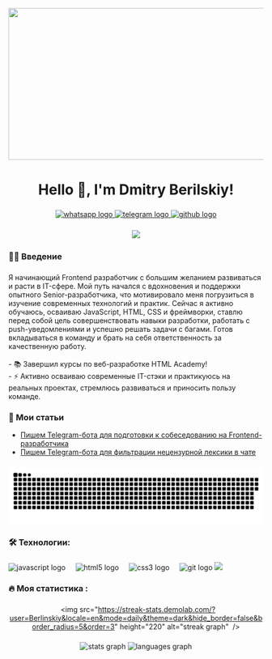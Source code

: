 <br clear="both">

<div align="center">
  <img height="300" width="600" src="https://otvet.imgsmail.ru/download/312959527_400c54555e500bc9ed9fd0759f22dc29_800.gif"  />
</div>

###

<h1 align="center">
Hello 👋, I'm Dmitry Berilskiy!</h1>

###

<div align="center">
  <a href="https://wa.me/79992091158" target="_blank">
    <img src="https://img.shields.io/badge/WhatsApp-25D366?logo=whatsapp&logoColor=white&style=for-the-badge" height="25" alt="whatsapp logo"  />
  </a>
  <a href="https://t.me/Berlinskiy93" target="_blank">
    <img src="https://img.shields.io/static/v1?message=Telegram&logo=telegram&label=&color=2CA5E0&logoColor=white&labelColor=&style=for-the-badge" height="25" alt="telegram logo"  />
  </a>
  <a href="https://github.com/Berlinskiy93/имя_репозитория/discussions" target="_blank">
    <img src="https://img.shields.io/badge/GitHub-181717?logo=github&logoColor=white&style=for-the-badge" height="25" alt="github logo"  />
  </a>
</div>

###

<div align="center">
  <img src="https://visitor-badge.laobi.icu/badge?page_id=filimonovalexey.filimonovalexey&"  />
</div>

###

<h3 align="left"> 👨‍💻 Введение</h3>

###

<p align="left">Я начинающий Frontend разработчик с большим желанием развиваться и расти в IT-сфере. Мой путь начался с вдохновения и поддержки опытного Senior-разработчика, что мотивировало меня погрузиться в изучение современных технологий и практик. Сейчас я активно обучаюсь, осваиваю JavaScript, HTML, CSS и фреймворки, ставлю перед собой цель совершенствовать навыки разработки, работать с push-уведомлениями и успешно решать задачи с багами. Готов вкладываться в команду и брать на себя ответственность за качественную работу.<br><br>- 📚 Завершил курсы по веб-разработке HTML Academy!<br>- ⚡ Активно осваиваю современные IT-стэки и практикуюсь на реальных проектах, стремлюсь развиваться и приносить пользу команде.</p>

###
<h3 align="left">📕 Мои статьи</h3>

- [Пишем Telegram-бота для подготовки к собеседованию на Frontend-разработчика](https://proglib.io/p/pishem-telegram-bota-dlya-podgotovki-k-sobesedovaniyu-na-frontend-razrabotchika-2024-05-29)
- [Пишем Telegram-бота для фильтрации нецензурной лексики в чате](https://proglib.io/p/pishem-telegram-bota-dlya-filtracii-necenzurnoy-leksiki-v-chate-2024-07-15)

###

<p align="center">
 <img width="600" src="assets/github-snake.svg" alt="snake"/>
</p>

###

<h3 align="left">🛠 Технологии:</h3>

###

<div align="left">
  <img src="https://cdn.jsdelivr.net/gh/devicons/devicon/icons/javascript/javascript-original.svg" height="40" alt="javascript logo"  />
  <img width="12" />
  <img src="https://cdn.jsdelivr.net/gh/devicons/devicon/icons/html5/html5-original.svg" height="40" alt="html5 logo"  />
  <img width="12" />
  <img src="https://cdn.jsdelivr.net/gh/devicons/devicon/icons/css3/css3-original.svg" height="40" alt="css3 logo"  />
  <img width="12" />
  <img src="https://cdn.simpleicons.org/git/181717" height="40" alt="git logo" />
<img src="https://cdn.simpleicons.org/github/181717"%20height="40"%20alt="git%20logo" />
</div>

###

<h3 align="left">🔥   Моя статистика :</h3>

###

<div align="center">

  <img src="https://streak-stats.demolab.com/?user=Berlinskiy&locale=en&mode=daily&theme=dark&hide_border=false&border_radius=5&order=3" height="220" alt="streak graph"  />

</div>


###

<div align="center">
  <img src="https://github-readme-stats.vercel.app/api?username=Berlinskiy93&hide_title=false&hide_rank=false&show_icons=true&include_all_commits=true&count_private=true&disable_animations=false&theme=dracula&locale=en&hide_border=false&order=1" height="150" alt="stats graph"  />
  <img src="https://github-readme-stats.vercel.app/api/top-langs?username=filimonovalexey&locale=en&hide_title=false&layout=compact&card_width=320&langs_count=5&theme=dracula&hide_border=false&order=2" height="150" alt="languages graph"  />
</div>

###